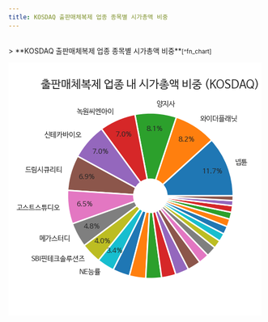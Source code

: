 ```yaml
---
title: KOSDAQ 출판매체복제 업종 종목별 시가총액 비중
---
```

<br>
> **KOSDAQ 출판매체복제 업종 종목별 시가총액 비중<a id="pie"></a>**<small>[^fn_chart]</small>

![294090](images/kosdaq_업종_출판매체복제_종목.png)